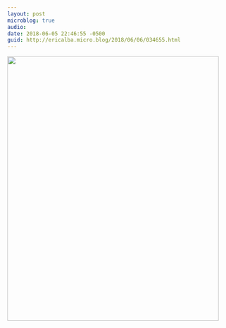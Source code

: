 ```yaml
---
layout: post
microblog: true
audio: 
date: 2018-06-05 22:46:55 -0500
guid: http://ericalba.micro.blog/2018/06/06/034655.html
---
```



<img src="http://micro.ericalba.com/uploads/2018/9675679fd3.jpg" width="480" height="600" />

